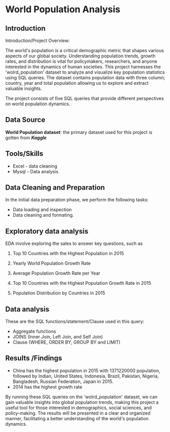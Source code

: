 # World Population Analysis 

## Introduction

Introduction/Project Overview:

The world's population is a critical demographic metric that shapes various aspects of our global society. Understanding population trends, growth rates, and distribution is vital for policymakers, researchers, and anyone interested in the dynamics of human societies. This project harnesses the 'wolrd_population' dataset to analyze and visualize key population statistics using SQL queries. The dataset contains population data with three column; country, year and total population allowing us to explore and extract valuable insights.

The project consists of five SQL queries that provide different perspectives on world population dynamics.


## Data Source
**World Population dataset**: the primary dataset used for this project is gotten from **_Kaggle_**


## Tools/Skills
 
- Excel - data cleaning
- Mysql - Data analysis


## Data Cleaning and Preparation
In the initial data preparation phase, we perform the following tasks:
- Data loading and inspection
- Data cleaning and formating.



## Exploratory data analysis

 EDA involve exploring the sales to answer key questions, such as

1. Top 10 Countries with the Highest Population in 2015

2. Yearly World Population Growth Rate
3. Average Population Growth Rate per Year

4. Top 10 Countries with the Highest Population Growth Rate in 2015

5. Population Distribution by Countries in 2015


## Data analysis
  These are the SQL functions/statement/Clause used in this query:
  - Aggregate functions
  - JOINS (Inner Join, Left Join, and Self Join)
  - Clause (WHERE, ORDER BY, GROUP BY and LIMIT)


## Results /Findings

- China has the highest population in 2015 with 1371220000 population, followed by Indian, United States, Indonesia, Brazil, Pakistan, Nigeria, Bangladesh, Russian Federation, Japan in 2015.
- 2014 has the highest growth rate 


By running these SQL queries on the 'wolrd_population' dataset, we can gain valuable insights into global population trends, making this project a useful tool for those interested in demographics, social sciences, and policy-making. The results will be presented in a clear and organized manner, facilitating a better understanding of the world's population dynamics.
